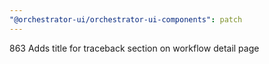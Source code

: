 ```yaml
---
"@orchestrator-ui/orchestrator-ui-components": patch
---
```


863 Adds title for traceback section on workflow detail page
